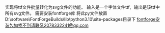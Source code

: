 实现将ttf文件批量转化为svg文件的功能。
输入是一个字体文件ttf，输出是该ttf中所有svg文件。
需要安装fontforge库 将此py文件放置D:\software\FontForgeBuilds\lib\python3.10\site-packages目录下  fontforge安装包如找不到请联系2078332241@qq.com
